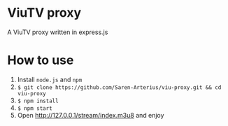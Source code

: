 # ViuTV proxy
A ViuTV proxy written in express.js

# How to use
1. Install `node.js` and `npm`
2. `$ git clone https://github.com/Saren-Arterius/viu-proxy.git && cd viu-proxy`
3. `$ npm install`
4. `$ npm start`
5. Open http://127.0.0.1/stream/index.m3u8 and enjoy
